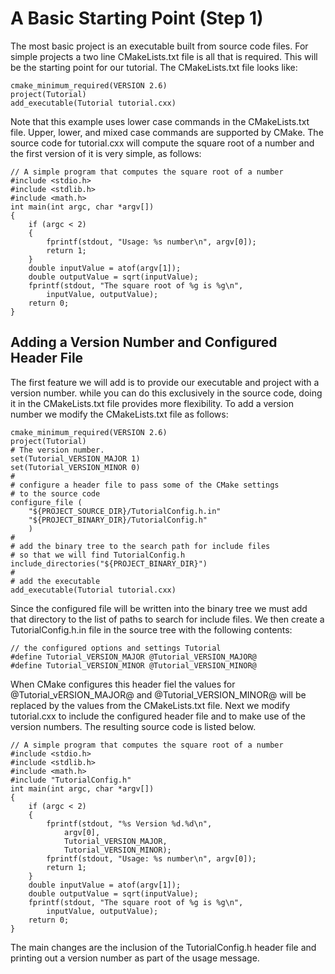 # A Basic Starting Point (Step 1)

The most basic project is an executable built from source code files. For simple projects a two line CMakeLists.txt file is all that is required. This will be the starting point for our tutorial. The CMakeLists.txt file looks like:

	cmake_minimum_required(VERSION 2.6)
	project(Tutorial)
	add_executable(Tutorial tutorial.cxx)

Note that this example uses lower case commands in the CMakeLists.txt file. Upper, lower, and mixed case commands are supported by CMake. The source code for tutorial.cxx will compute the square root of a number and the first version of it is very simple, as follows:

	// A simple program that computes the square root of a number
	#include <stdio.h>
	#include <stdlib.h>
	#include <math.h>
	int main(int argc, char *argv[])
	{
		if (argc < 2)
		{
			fprintf(stdout, "Usage: %s number\n", argv[0]);
			return 1;
		}
		double inputValue = atof(argv[1]);
		double outputValue = sqrt(inputValue);
		fprintf(stdout, "The square root of %g is %g\n",
			inputValue, outputValue);
		return 0;
	}

## Adding a Version Number and Configured Header File

The first feature we will add is to provide our executable and project with a version number. while you can do this exclusively in the source code, doing it in the CMakeLists.txt file provides more flexibility. To add a version number we modify the CMakeLists.txt file as follows:

	cmake_minimum_required(VERSION 2.6)
	project(Tutorial)
	# The version number.
	set(Tutorial_VERSION_MAJOR 1)
	set(Tutorial_VERSION_MINOR 0)
	#
	# configure a header file to pass some of the CMake settings
	# to the source code
	configure_file (
		"${PROJECT_SOURCE_DIR}/TutorialConfig.h.in"
		"${PROJECT_BINARY_DIR}/TutorialConfig.h"
		)
	#
	# add the binary tree to the search path for include files
	# so that we will find TutorialConfig.h
	include_directories("${PROJECT_BINARY_DIR}")
	# 
	# add the executable
	add_executable(Tutorial tutorial.cxx)

Since the configured file will be written into the binary tree we must add that directory to the list of paths to search for include files. We then create a TutorialConfig.h.in file in the source tree with the following contents:

	// the configured options and settings Tutorial
	#define Tutorial_VERSION_MAJOR @Tutorial_VERSION_MAJOR@
	#define Tutorial_VERSION_MINOR @Tutorial_VERSION_MINOR@

When CMake configures this header fiel the values for @Tutorial_vERSION_MAJOR@ and @Tutorial_VERSION_MINOR@ will be replaced by the values from the CMakeLists.txt file. Next we modify tutorial.cxx to include the configured header file and to make use of the version numbers. The resulting source code is listed below.

	// A simple program that computes the square root of a number
	#include <stdio.h>
	#include <stdlib.h>
	#include <math.h>
	#include "TutorialConfig.h"
	int main(int argc, char *argv[])
	{
		if (argc < 2)
		{
			fprintf(stdout, "%s Version %d.%d\n",
				argv[0],
				Tutorial_VERSION_MAJOR,
				Tutorial_VERSION_MINOR);
			fprintf(stdout, "Usage: %s number\n", argv[0]);
			return 1;
		}
		double inputValue = atof(argv[1]);
		double outputValue = sqrt(inputValue);
		fprintf(stdout, "The square root of %g is %g\n",
			inputValue, outputValue);
		return 0;
	}

The main changes are the inclusion of the TutorialConfig.h header file and printing out a version number as part of the usage message.


